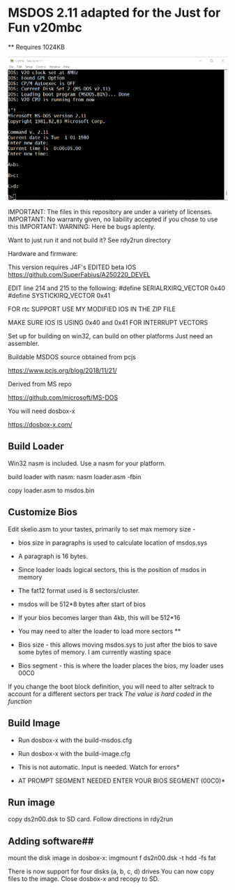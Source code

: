 # MSDOS 2.11 adapted for the Just for Fun v20mbc
** Requires 1024KB

![My Image](beta.PNG)

IMPORTANT: The files in this repository are under a variety of licenses. 
IMPORTANT: No warranty given, no liability accepted if you chose to use this
IMPORTANT: WARNING: Here be bugs aplenty. 

Want to just run it and not build it? See rdy2run directory

Hardware and firmware:

This version requires J4F's EDITED beta IOS
https://github.com/SuperFabius/A250220_DEVEL

EDIT line 214 and 215 to the following:
#define   SERIALRXIRQ_VECTOR    0x40         
#define   SYSTICKIRQ_VECTOR     0x41   

FOR rtc SUPPORT USE MY MODIFIED IOS IN THE ZIP FILE          



MAKE SURE IOS IS USING 0x40 and 0x41 FOR INTERRUPT VECTORS


Set up for building on win32, can build on other platforms
Just need an assembler. 

Buildable MSDOS source obtained from pcjs

https://www.pcjs.org/blog/2018/11/21/

Derived from MS repo

https://github.com/microsoft/MS-DOS


You will need dosbox-x

https://dosbox-x.com/

## Build Loader
Win32 nasm is included. Use a nasm for your platform. 

build loader with nasm: 
    nasm loader.asm -fbin

copy loader.asm to msdos.bin

## Customize Bios
Edit skelio.asm to your tastes, primarily to set max memory size - 
* bios size in paragraphs is used to calculate location of msdos.sys
* A paragraph is 16 bytes.
* Since loader loads logical sectors, this is the position of msdos in memory
* The fat12 format used is 8 sectors/cluster. 
* msdos will be 512*8 bytes after start of bios
* If your bios becomes larger than 4kb, this will be 512*16 
* You may need to alter the loader to load more sectors ** 

* Bios size - this allows moving msdos.sys to just after the  bios to save some bytes of memory. I am currently wasting space

* Bios segment - this is where the loader places the bios, my loader uses 00C0
 
If you change the boot block definition, you will need to alter seltrack to account for a different sectors per track *The value is hard coded in the function*

## Build Image
* Run dosbox-x with the build-msdos.cfg
* Run dosbox-x with the build-image.cfg

* This is not automatic. Input is needed. Watch for errors*

* AT PROMPT SEGMENT NEEDED ENTER YOUR BIOS SEGMENT (00C0)*
 
## Run image
copy ds2n00.dsk to SD card. 
Follow directions in rdy2run

## Adding software##

mount the disk image in dosbox-x:
	imgmount f ds2n00.dsk -t hdd -fs fat

There is now support for four disks (a, b, c, d) drives
You can now copy files to the image. Close dosbox-x and recopy to SD. 